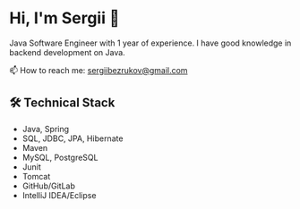 # Hi, I'm Sergii 👋
Java Software Engineer with 1 year of experience. 
I have good knowledge in backend development on Java.
<p align='left'>
  📫  How to reach me: <a href='mailto:sergiibezrukov@gmail.com'>sergiibezrukov@gmail.com</a>
</p>

## 🛠 Technical Stack
*   Java, Spring
*   SQL, JDBC, JPA, Hibernate
*   Maven
*   MySQL, PostgreSQL
*   Junit
*   Tomcat
*   GitHub/GitLab
*   IntelliJ IDEA/Eclipse
